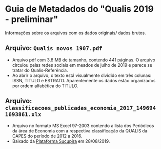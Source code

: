 # Guia de Metadados do "Qualis 2019 - preliminar"


Informações sobre os arquivos com os dados originais/ dados brutos.

## Arquivo: `Qualis novos 1907.pdf`
- Arquivo pdf com 3,8 MB de tamanho, contendo 441 páginas. 
O arquivo circulou pelas redes sociais em meados de julho de 2019 e parece se tratar do Qualis-Referência. 
- Ao abrir o arquivo, o texto está visualmente dividido em três colunas: ISSN, TITULO e ESTRATO. Aparentemente os dados estão organizados por ordem alfabética do TITULO. 

## Arquivo: `classificacoes_publicadas_economia_2017_1496941693861.xlx`
- Arquivo no formato MS Excel 97-2003 contendo a lista dos Periódicos da área de Economia com a respectiva classificação da QUALIS da CAPES do período de 2012 a 2016.  
- Baixado da [Plataforma Sucupira](https://sucupira.capes.gov.br/sucupira/public/consultas/coleta/veiculoPublicacaoQualis/listaConsultaGeralPeriodicos.jsf) em 28/08/2019. 


